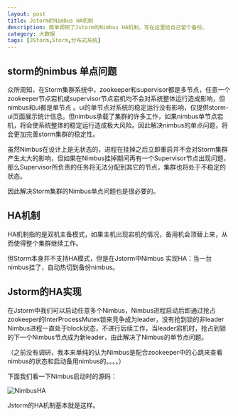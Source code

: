 ```yaml
---
layout: post
title: Jstorm的Nimbus HA机制
description: 简单调研了Jstorm的Nimbus HA机制，写在这里给自己留个备份。
category: 大数据
tags: [JStorm,Storm,分布式系统]
---
```


## storm的nimbus 单点问题

众所周知，在Storm集群系统中，zookeeper和supervisor都是多节点，任意一个zookeeper节点宕机或supervisor节点宕机均不会对系统整体运行造成影响，但 nimbus和ui都是单节点 。ui的单节点对系统的稳定运行没有影响，仅提供storm-ui页面展示统计信息。但nimbus承载了集群的许多工作，如果nimbus单节点宕机，将会使系统整体的稳定运行造成极大风险。因此解决nimbus的单点问题，将会更加完善storm集群的稳定性。

虽然Nimbus在设计上是无状态的，进程在挂掉之后立即重启并不会对Storm集群产生太大的影响，但如果在Nimbus挂掉期间再有一个Supervisor节点出现问题，那么Supervisor所负责的任务将无法分配到其它的节点，集群也将处于不稳定的状态。

因此解决Storm集群的Nimbus单点问题也是很必要的。

## HA机制

HA机制指的是双机主备模式，如果主机出现宕机的情况，备用机会顶替上来，从而使得整个集群继续工作。

但Storm本身并不支持HA模式，但是在Jstorm中Nimbus 实现HA：当一台nimbus挂了，自动热切到备份nimbus。

## Jstorm的HA实现

在Jstorm中我们可以启动任意多个Nimbus，Nimbus进程启动后即通过抢占zookeeper的InterProcessMutex锁来竞争成为leader，没有抢到锁的非leader Nimbus进程一直处于block状态，不进行后续工作，当leader宕机时，抢占到锁的下一个Nimbus节点成为新leader，由此解决了Nimbus的单节点问题。

（之前没有调研，我本来单纯的认为Nimbus是配合zookeeper中的心跳来查看nimbus的状态和启动备用nimbus的。。。。）

下面我们看一下Nimbus启动时的源码：

 ![NimbusHA](/images/jstorm/NimbusHA.png)
 
Jstorm的HA机制基本就是这样。



